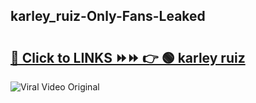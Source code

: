 
 ## karley_ruiz-Only-Fans-Leaked

# <h2><a href="https://clipsfans.com/karley_ruiz&ref=git">🔗 Click to LINKS ⏩⏩ 👉 🟢 karley ruiz </a></h2>

<a href="https://clipsfans.com/karley_ruiz&ref=git" rel="nofollow" data-target="animated-image.originalLink"><img src="https://i.ibb.co.com/xMMVF88/686577567.gif" alt="Viral Video Original" style="max-width: 100%; display: inline-block;" data-target="animated-image.originalImage"></a>
